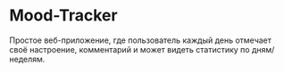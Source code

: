 # Mood-Tracker
 Простое веб-приложение, где пользователь каждый день отмечает своё настроение, комментарий и может видеть статистику по дням/неделям. 
